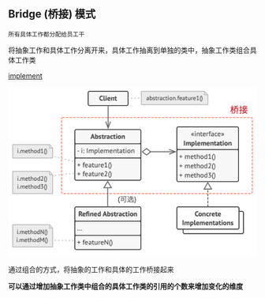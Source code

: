 ## Bridge (桥接) 模式

`所有具体工作都分配给员工干`

将抽象工作和具体工作分离开来，具体工作抽离到单独的类中，抽象工作类组合具体工作类

[implement](./implement/Bridge.cpp)

![](./images/Bridge.png)

通过组合的方式，将抽象的工作和具体的工作桥接起来

**可以通过增加抽象工作类中组合的具体工作类的引用的个数来增加变化的维度**

